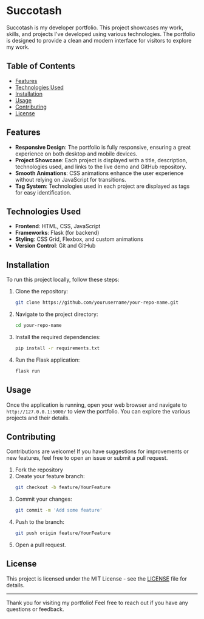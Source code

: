 # Succotash

Succotash is my developer portfolio. This project showcases my work, skills, and projects I've developed using various technologies. The portfolio is designed to provide a clean and modern interface for visitors to explore my work.

## Table of Contents

- [Features](#features)
- [Technologies Used](#technologies-used)
- [Installation](#installation)
- [Usage](#usage)
- [Contributing](#contributing)
- [License](#license)

## Features

- **Responsive Design**: The portfolio is fully responsive, ensuring a great experience on both desktop and mobile devices.
- **Project Showcase**: Each project is displayed with a title, description, technologies used, and links to the live demo and GitHub repository.
- **Smooth Animations**: CSS animations enhance the user experience without relying on JavaScript for transitions.
- **Tag System**: Technologies used in each project are displayed as tags for easy identification.

## Technologies Used

- **Frontend**: HTML, CSS, JavaScript
- **Frameworks**: Flask (for backend)
- **Styling**: CSS Grid, Flexbox, and custom animations
- **Version Control**: Git and GitHub

## Installation

To run this project locally, follow these steps:

1. Clone the repository:
   ```bash
   git clone https://github.com/yourusername/your-repo-name.git
   ```
2. Navigate to the project directory:
   ```bash
   cd your-repo-name
   ```
3. Install the required dependencies:
   ```bash
   pip install -r requirements.txt
   ```
4. Run the Flask application:
   ```bash
   flask run
   ```

## Usage

Once the application is running, open your web browser and navigate to `http://127.0.0.1:5000/` to view the portfolio. You can explore the various projects and their details.

## Contributing

Contributions are welcome! If you have suggestions for improvements or new features, feel free to open an issue or submit a pull request.

1. Fork the repository
2. Create your feature branch:
   ```bash
   git checkout -b feature/YourFeature
   ```
3. Commit your changes:
   ```bash
   git commit -m 'Add some feature'
   ```
4. Push to the branch:
   ```bash
   git push origin feature/YourFeature
   ```
5. Open a pull request.

## License

This project is licensed under the MIT License - see the [LICENSE](LICENSE) file for details.

---

Thank you for visiting my portfolio! Feel free to reach out if you have any questions or feedback.
